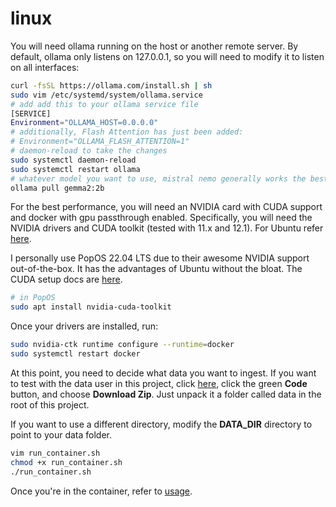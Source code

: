 # linux
You will need ollama running on the host or another remote server. By default, ollama only listens on 127.0.0.1, so you will need to modify it to listen on all interfaces:
```bash
curl -fsSL https://ollama.com/install.sh | sh
sudo vim /etc/systemd/system/ollama.service
# add add this to your ollama service file 
[SERVICE]
Environment="OLLAMA_HOST=0.0.0.0"
# additionally, Flash Attention has just been added: 
# Environment="OLLAMA_FLASH_ATTENTION=1"
# daemon-reload to take the changes
sudo systemctl daemon-reload
sudo systemctl restart ollama
# whatever model you want to use, mistral nemo generally works the best, but gemma2 is much smaller and performs well.
ollama pull gemma2:2b
```
For the best performance, you will need an NVIDIA card with CUDA support and docker with gpu passthrough enabled.
Specifically, you will need the NVIDIA drivers and CUDA toolkit (tested with 11.x and 12.1). For Ubuntu refer 
[here](https://docs.nvidia.com/cuda/cuda-installation-guide-linux/).
  
I personally use PopOS 22.04 LTS due to their awesome NVIDIA support out-of-the-box. It has the advantages of Ubuntu
without the bloat. The CUDA setup docs are [here](https://support.system76.com/articles/cuda/).
```bash
# in PopOS
sudo apt install nvidia-cuda-toolkit
```
  
Once your drivers are installed, run:
```bash
sudo nvidia-ctk runtime configure --runtime=docker
sudo systemctl restart docker
```
  
At this point, you need to decide what data you want to ingest.  If you want to test with the data user in this project, 
click [here](https://github.com/strf0x1/vxug-papers), click the green **Code** button, and choose **Download Zip**. Just unpack it a folder called data in 
the root of this project.
  
If you want to use a different directory, modify the **DATA_DIR** directory to point to your 
data folder.
```bash
vim run_container.sh
chmod +x run_container.sh
./run_container.sh
```
  
Once you're in the container, refer to [usage](usage.md).